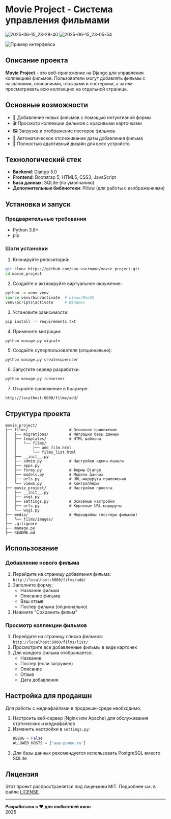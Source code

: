 # Movie Project - Система управления фильмами
![2025-06-15_23-28-40](https://github.com/user-attachments/assets/f59b803a-98fb-45cb-818c-1f4edde4638e)
![2025-06-15_23-05-54](https://github.com/user-attachments/assets/023b152b-985f-4146-b525-b3463f67e644)

![Пример интерфейса](screenshot.png)

## Описание проекта

**Movie Project** - это веб-приложение на Django для управления коллекцией фильмов. Пользователи могут добавлять фильмы с названиями, описаниями, отзывами и постерами, а затем просматривать всю коллекцию на отдельной странице.

## Основные возможности

- 📝 Добавление новых фильмов с помощью интуитивной формы
- 🎬 Просмотр коллекции фильмов с красивыми карточками
- 🖼️ Загрузка и отображение постеров фильмов
- 📅 Автоматическое отслеживание даты добавления фильма
- 📱 Полностью адаптивный дизайн для всех устройств

## Технологический стек

- **Backend**: Django 5.0
- **Frontend**: Bootstrap 5, HTML5, CSS3, JavaScript
- **База данных**: SQLite (по умолчанию)
- **Дополнительные библиотеки**: Pillow (для работы с изображениями)

## Установка и запуск

### Предварительные требования

- Python 3.8+
- pip

### Шаги установки

1. Клонируйте репозиторий:
```bash
git clone https://github.com/ваш-username/movie_project.git
cd movie_project
```

2. Создайте и активируйте виртуальное окружение:
```bash
python -m venv venv
source venv/bin/activate  # Linux/MacOS
venv\Scripts\activate     # Windows
```

3. Установите зависимости:
```bash
pip install -r requirements.txt
```

4. Примените миграции:
```bash
python manage.py migrate
```

5. Создайте суперпользователя (опционально):
```bash
python manage.py createsuperuser
```

6. Запустите сервер разработки:
```bash
python manage.py runserver
```

7. Откройте приложение в браузере:
```
http://localhost:8000/films/add/
```

## Структура проекта

```
movie_project/
├── films/                  # Основное приложение
│   ├── migrations/         # Миграции базы данных
│   ├── templates/          # HTML шаблоны
│   │   └── films/
│   │       ├── add_film.html
│   │       └── films_list.html
│   ├── __init__.py
│   ├── admin.py            # Настройки админ-панели
│   ├── apps.py
│   ├── forms.py            # Формы Django
│   ├── models.py           # Модели данных
│   ├── urls.py             # URL-маршруты приложения
│   └── views.py            # Контроллеры
├── movie_project/          # Настройки проекта
│   ├── __init__.py
│   ├── asgi.py
│   ├── settings.py         # Основные настройки
│   ├── urls.py             # Корневые URL-маршруты
│   └── wsgi.py
├── media/                  # Медиафайлы (постеры фильмов)
│   └── films/images/
├── .gitignore
├── manage.py
├── README.md

```

## Использование

### Добавление нового фильма

1. Перейдите на страницу добавления фильма: `http://localhost:8000/films/add/`
2. Заполните форму:
   - Название фильма
   - Описание фильма
   - Ваш отзыв
   - Постер фильма (опционально)
3. Нажмите "Сохранить фильм"

### Просмотр коллекции фильмов

1. Перейдите на страницу списка фильмов: `http://localhost:8000/films/list/`
2. Просмотрите все добавленные фильмы в виде карточек
3. Для каждого фильма отображается:
   - Название
   - Постер (если загружен)
   - Описание
   - Отзыв
   - Дата добавления

## Настройка для продакшн

Для работы с медиафайлами в продакшн-среде необходимо:

1. Настроить веб-сервер (Nginx или Apache) для обслуживания статических и медиафайлов
2. Изменить настройки в `settings.py`:
   ```python
   DEBUG = False
   ALLOWED_HOSTS = ['ваш-домен.ru']
   ```
3. Для базы данных рекомендуется использовать PostgreSQL вместо SQLite

## Лицензия

Этот проект распространяется под лицензией MIT. Подробнее см. в файле [LICENSE](LICENSE).

---

**Разработано с ❤️ для любителей кино**  
2025
